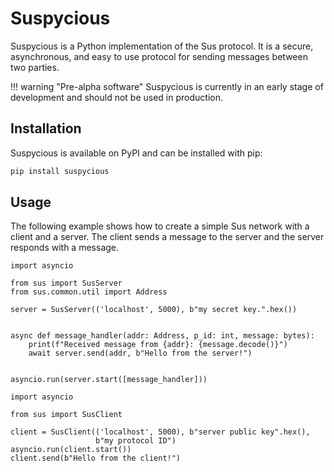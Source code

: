 # Suspycious

Suspycious is a Python implementation of the Sus protocol. It is a
secure, asynchronous, and easy to use protocol for sending messages
between two parties.

!!! warning "Pre-alpha software"
Suspycious is currently in an early stage of development and
should not be used in production.

## Installation

Suspycious is available on PyPI and can be installed with pip:

```bash
pip install suspycious
```

## Usage

The following example shows how to create a simple Sus network with
a client and a server. The client sends a message to the server and
the server responds with a message.

```python3
import asyncio

from sus import SusServer
from sus.common.util import Address

server = SusServer(('localhost', 5000), b"my secret key.".hex())


async def message_handler(addr: Address, p_id: int, message: bytes):
    print(f"Received message from {addr}: {message.decode()}")
    await server.send(addr, b"Hello from the server!")


asyncio.run(server.start([message_handler]))
```

```python3
import asyncio

from sus import SusClient

client = SusClient(('localhost', 5000), b"server public key".hex(),
                   b"my protocol ID")
asyncio.run(client.start())
client.send(b"Hello from the client!")
```


